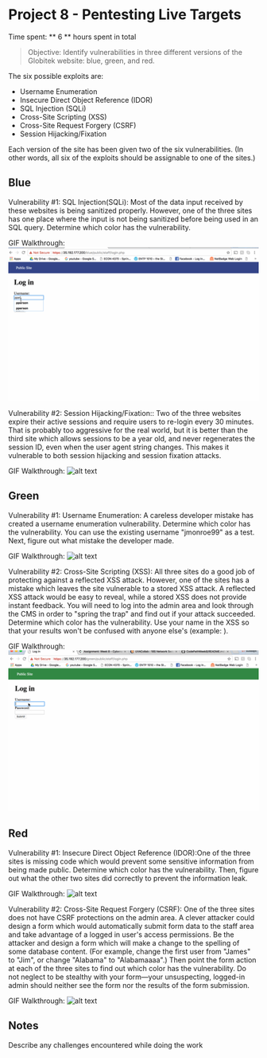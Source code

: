 # Project 8 - Pentesting Live Targets

Time spent: ** 6 ** hours spent in total

> Objective: Identify vulnerabilities in three different versions of the Globitek website: blue, green, and red.

The six possible exploits are:
* Username Enumeration
* Insecure Direct Object Reference (IDOR)
* SQL Injection (SQLi)
* Cross-Site Scripting (XSS)
* Cross-Site Request Forgery (CSRF)
* Session Hijacking/Fixation

Each version of the site has been given two of the six vulnerabilities. (In other words, all six of the exploits should be assignable to one of the sites.)

## Blue

Vulnerability #1: SQL Injection(SQLi): Most of the data input received by these websites is being sanitized properly. However, one of the three sites has one place where the input is not being sanitized before being used in an SQL query. Determine which color has the vulnerability.

GIF Walkthrough: ![alt text](https://github.com/Sudeepti-S/CodePathWeek8/blob/master/Blue_2.gif)


Vulnerability #2: Session Hijacking/Fixation:: Two of the three websites expire their active sessions and require users to re-login every 30 minutes. That is probably too aggressive for the real world, but it is better than the third site which allows sessions to be a year old, and never regenerates the session ID, even when the user agent string changes. This makes it vulnerable to both session hijacking and session fixation attacks.

GIF Walkthrough: ![alt text]()

## Green

Vulnerability #1: Username Enumeration: A careless developer mistake has created a username enumeration vulnerability. Determine which color has the vulnerability. You can use the existing username "jmonroe99" as a test. Next, figure out what mistake the developer made.

GIF Walkthrough: ![alt text]()

Vulnerability #2: Cross-Site Scripting (XSS): All three sites do a good job of protecting against a reflected XSS attack. However, one of the sites has a mistake which leaves the site vulnerable to a stored XSS attack. A reflected XSS attack would be easy to reveal, while a stored XSS does not provide instant feedback. You will need to log into the admin area and look through the CMS in order to "spring the trap" and find out if your attack succeeded. Determine which color has the vulnerability. Use your name in the XSS so that your results won't be confused with anyone else's (example: <script>alert('Mallory found the XSS!');</script>).

GIF Walkthrough: ![alt text](https://github.com/Sudeepti-S/CodePathWeek8/blob/master/Green_1.gif)


## Red

Vulnerability #1: Insecure Direct Object Reference (IDOR):One of the three sites is missing code which would prevent some sensitive information from being made public. Determine which color has the vulnerability. Then, figure out what the other two sites did correctly to prevent the information leak.

GIF Walkthrough: ![alt text]()

Vulnerability #2: Cross-Site Request Forgery (CSRF): One of the three sites does not have CSRF protections on the admin area. A clever attacker could design a form which would automatically submit form data to the staff area and take advantage of a logged in user's access permissions. Be the attacker and design a form which will make a change to the spelling of some database content. (For example, change the first user from "James" to "Jim", or change "Alabama" to "Alabamaaaa".) Then point the form action at each of the three sites to find out which color has the vulnerability. Do not neglect to be stealthy with your form—your unsuspecting, logged-in admin should neither see the form nor the results of the form submission.

GIF Walkthrough: ![alt text]()


## Notes

Describe any challenges encountered while doing the work
